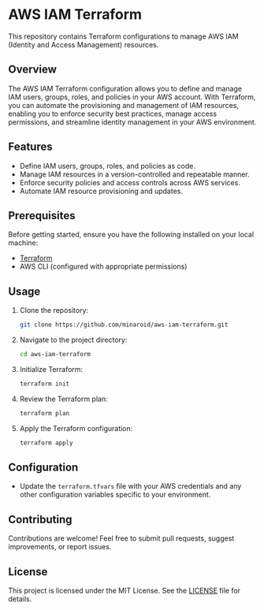 # AWS IAM Terraform

This repository contains Terraform configurations to manage AWS IAM (Identity and Access Management) resources.

## Overview

The AWS IAM Terraform configuration allows you to define and manage IAM users, groups, roles, and policies in your AWS account. With Terraform, you can automate the provisioning and management of IAM resources, enabling you to enforce security best practices, manage access permissions, and streamline identity management in your AWS environment.

## Features

- Define IAM users, groups, roles, and policies as code.
- Manage IAM resources in a version-controlled and repeatable manner.
- Enforce security policies and access controls across AWS services.
- Automate IAM resource provisioning and updates.

## Prerequisites

Before getting started, ensure you have the following installed on your local machine:

- [Terraform](https://www.terraform.io/downloads.html)
- AWS CLI (configured with appropriate permissions)

## Usage

1. Clone the repository:

    ```bash
    git clone https://github.com/minaroid/aws-iam-terraform.git
    ```

2. Navigate to the project directory:

    ```bash
    cd aws-iam-terraform
    ```

3. Initialize Terraform:

    ```bash
    terraform init
    ```

4. Review the Terraform plan:

    ```bash
    terraform plan
    ```

5. Apply the Terraform configuration:

    ```bash
    terraform apply
    ```

## Configuration

- Update the `terraform.tfvars` file with your AWS credentials and any other configuration variables specific to your environment.

## Contributing

Contributions are welcome! Feel free to submit pull requests, suggest improvements, or report issues.

## License

This project is licensed under the MIT License. See the [LICENSE](LICENSE) file for details.
